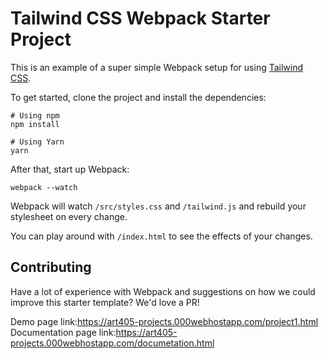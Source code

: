 # Tailwind CSS Webpack Starter Project

This is an example of a super simple Webpack setup for using [Tailwind CSS](https://tailwindcss.com).

To get started, clone the project and install the dependencies:

```
# Using npm
npm install

# Using Yarn
yarn
```

After that, start up Webpack:

```
webpack --watch
```

Webpack will watch `/src/styles.css` and `/tailwind.js` and rebuild your stylesheet on every change.

You can play around with `/index.html` to see the effects of your changes.

## Contributing

Have a lot of experience with Webpack and suggestions on how we could improve this starter template? We'd love a PR!

Demo page link:https://art405-projects.000webhostapp.com/project1.html
Documentation page link:https://art405-projects.000webhostapp.com/documetation.html 
